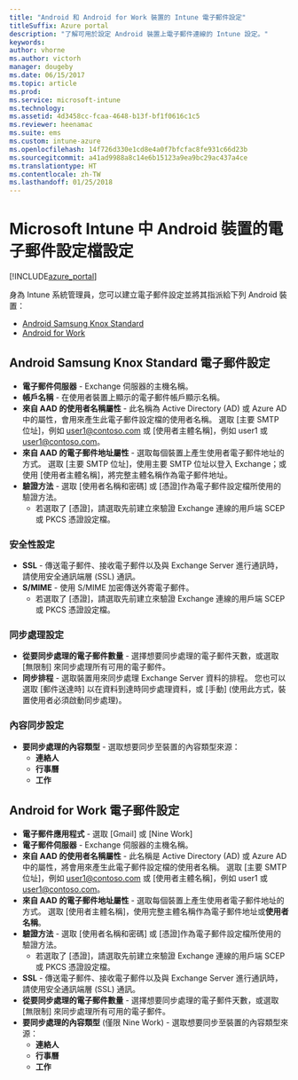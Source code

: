 ```yaml
---
title: "Android 和 Android for Work 裝置的 Intune 電子郵件設定"
titleSuffix: Azure portal
description: "了解可用於設定 Android 裝置上電子郵件連線的 Intune 設定。"
keywords: 
author: vhorne
ms.author: victorh
manager: dougeby
ms.date: 06/15/2017
ms.topic: article
ms.prod: 
ms.service: microsoft-intune
ms.technology: 
ms.assetid: 4d3458cc-fcaa-4648-b13f-bf1f0616c1c5
ms.reviewer: heenamac
ms.suite: ems
ms.custom: intune-azure
ms.openlocfilehash: 14f726d330e1cd8e4a0f7bfcfac8fe931c66d23b
ms.sourcegitcommit: a41ad9988a8c14e6b15123a9ea9bc29ac437a4ce
ms.translationtype: HT
ms.contentlocale: zh-TW
ms.lasthandoff: 01/25/2018
---
```

# <a name="email-profile-settings-for-android--devices-in-microsoft-intune"></a>Microsoft Intune 中 Android 裝置的電子郵件設定檔設定

[!INCLUDE[azure_portal](./includes/azure_portal.md)]

身為 Intune 系統管理員，您可以建立電子郵件設定並將其指派給下列 Android 裝置：
- [Android Samsung Knox Standard](#android-samsung-knox-standard-email-settings)
- [Android for Work](#android-for-work-email-settings)

## <a name="android-samsung-knox-standard-email-settings"></a>Android Samsung Knox Standard 電子郵件設定
- **電子郵件伺服器** - Exchange 伺服器的主機名稱。
- **帳戶名稱** - 在使用者裝置上顯示的電子郵件帳戶顯示名稱。
- **來自 AAD 的使用者名稱屬性** - 此名稱為 Active Directory (AD) 或 Azure AD 中的屬性，會用來產生此電子郵件設定檔的使用者名稱。 選取 [主要 SMTP 位址]，例如 user1@contoso.com 或 [使用者主體名稱]，例如 user1 或 user1@contoso.com。
- **來自 AAD 的電子郵件地址屬性** - 選取每個裝置上產生使用者電子郵件地址的方式。 選取 [主要 SMTP 位址]，使用主要 SMTP 位址以登入 Exchange；或使用 [使用者主體名稱]，將完整主體名稱作為電子郵件地址。
- **驗證方法** - 選取 [使用者名稱和密碼] 或 [憑證]作為電子郵件設定檔所使用的驗證方法。
    - 若選取了 [憑證]，請選取先前建立來驗證 Exchange 連線的用戶端 SCEP 或 PKCS 憑證設定檔。

### <a name="security-settings"></a>安全性設定

- **SSL** - 傳送電子郵件、接收電子郵件以及與 Exchange Server 進行通訊時，請使用安全通訊端層 (SSL) 通訊。
- **S/MIME** - 使用 S/MIME 加密傳送外寄電子郵件。
    - 若選取了 [憑證]，請選取先前建立來驗證 Exchange 連線的用戶端 SCEP 或 PKCS 憑證設定檔。

### <a name="synchronization-settings"></a>同步處理設定

- **從要同步處理的電子郵件數量** - 選擇想要同步處理的電子郵件天數，或選取 [無限制] 來同步處理所有可用的電子郵件。
- **同步排程** - 選取裝置用來同步處理 Exchange Server 資料的排程。 您也可以選取 [郵件送達時] 以在資料到達時同步處理資料，或 [手動] \(使用此方式，裝置使用者必須啟動同步處理)。

### <a name="content-sync-settings"></a>內容同步設定

- **要同步處理的內容類型** - 選取想要同步至裝置的內容類型來源：
    - **連絡人**
    - **行事曆**
    - **工作**

## <a name="android-for-work-email-settings"></a>Android for Work 電子郵件設定

- **電子郵件應用程式** - 選取 [Gmail] 或 [Nine Work]
- **電子郵件伺服器** - Exchange 伺服器的主機名稱。
- **來自 AAD 的使用者名稱屬性** - 此名稱是 Active Directory (AD) 或 Azure AD 中的屬性，將會用來產生此電子郵件設定檔的使用者名稱。 選取 [主要 SMTP 位址]，例如 user1@contoso.com 或 [使用者主體名稱]，例如 user1 或 user1@contoso.com。
- **來自 AAD 的電子郵件地址屬性** - 選取每個裝置上產生使用者電子郵件地址的方式。 選取 [使用者主體名稱]，使用完整主體名稱作為電子郵件地址或**使用者名稱**。
- **驗證方法** - 選取 [使用者名稱和密碼] 或 [憑證]作為電子郵件設定檔所使用的驗證方法。
    - 若選取了 [憑證]，請選取先前建立來驗證 Exchange 連線的用戶端 SCEP 或 PKCS 憑證設定檔。
- **SSL** - 傳送電子郵件、接收電子郵件以及與 Exchange Server 進行通訊時，請使用安全通訊端層 (SSL) 通訊。
- **從要同步處理的電子郵件數量** - 選擇想要同步處理的電子郵件天數，或選取 [無限制] 來同步處理所有可用的電子郵件。
- **要同步處理的內容類型** (僅限 Nine Work) - 選取想要同步至裝置的內容類型來源：
    - **連絡人**
    - **行事曆**
    - **工作**
